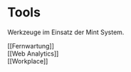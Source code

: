 # Tools
Werkzeuge im Einsatz der Mint System.

[[Fernwartung]]  
[[Web Analytics]]  
[[Workplace]]  
